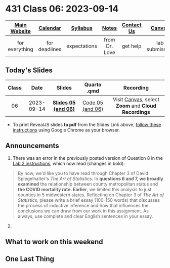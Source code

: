 # 431 Class 06: 2023-09-14

[Main Website](https://thomaselove.github.io/431-2023/) | [Calendar](https://thomaselove.github.io/431-2023/calendar.html) | [Syllabus](https://thomaselove.github.io/431-syllabus-2023/) | [Notes](https://thomaselove.github.io/431-notes/) | [Contact Us](https://thomaselove.github.io/431-2023/contact.html) | [Canvas](https://canvas.case.edu) | [Data and Code](https://github.com/THOMASELOVE/431-data)
:-----------: | :--------------: | :----------: | :---------: | :-------------: | :-----------: | :------------:
for everything | for deadlines | expectations | from Dr. Love | get help | lab submission | for downloads

## Today's Slides

Class | Date | Slides | Quarto .qmd | Recording
:---: | :--------: | :------: | :------: | :-------------:
06 | 2023-09-14 | **[Slides 05 (and 06)](https://thomaselove.github.io/431-slides-2023/class05.html)** | [Code 05 (and 06)](https://thomaselove.github.io/431-slides-2023/class05.qmd) | Visit [Canvas](https://canvas.case.edu/), select **Zoom** and **Cloud Recordings**

- To print RevealJS slides **to pdf** from the Slides Link above, [follow these instructions](https://quarto.org/docs/presentations/revealjs/presenting.html#print-to-pdf) using Google Chrome as your browser.

## Announcements

1. There was an error in the previously posted version of Question 8 in the [Lab 2 instructions](https://github.com/THOMASELOVE/431-labs-2023/blob/main/lab02/lab02.pdf), which now read (changes in bold):

> By now, we'd like you to have read through Chapter 3 of David Spiegelhalter's *The Art of Statistics*. In **questions 6 and 7, we broadly examined** the relationship between county metropolitan status and **the COVID mortality rate. Earlier**, we limited this analysis to just counties in 5 midwestern states. Reflecting on Chapter 3 of *The Art of Statistics*, please write a brief essay (100-150 words) that discusses the process of inductive inference and how that influences the conclusions we can draw from our work in this assignment. As always, use complete and clear English sentences in your essay.

2. 

## What to work on this weekend

## One Last Thing

